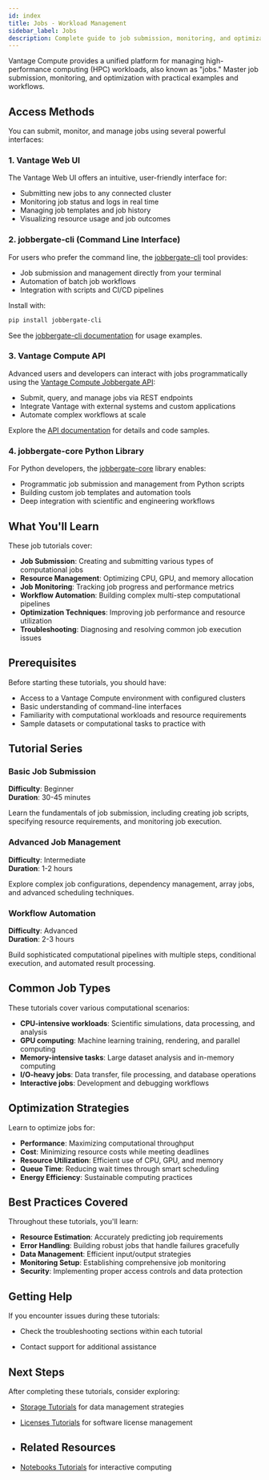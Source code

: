 ```yaml
---
id: index
title: Jobs - Workload Management
sidebar_label: Jobs
description: Complete guide to job submission, monitoring, and optimization with Vantage Compute.
---
```


Vantage Compute provides a unified platform for managing high-performance computing (HPC) workloads, also known as "jobs." Master job submission, monitoring, and optimization with practical examples and workflows.

## Access Methods

You can submit, monitor, and manage jobs using several powerful interfaces:

### 1. Vantage Web UI

The Vantage Web UI offers an intuitive, user-friendly interface for:

- Submitting new jobs to any connected cluster
- Monitoring job status and logs in real time
- Managing job templates and job history
- Visualizing resource usage and job outcomes

### 2. jobbergate-cli (Command Line Interface)

For users who prefer the command line, the [jobbergate-cli](https://pypi.org/project/jobbergate-cli/) tool provides:

- Job submission and management directly from your terminal
- Automation of batch job workflows
- Integration with scripts and CI/CD pipelines

Install with:

```bash
pip install jobbergate-cli
```

See the [jobbergate-cli documentation](https://pypi.org/project/jobbergate-cli/) for usage examples.

### 3. Vantage Compute API

Advanced users and developers can interact with jobs programmatically using the [Vantage Compute Jobbergate API](https://apis.vantagecompute.ai/jobbergate/docs):

- Submit, query, and manage jobs via REST endpoints
- Integrate Vantage with external systems and custom applications
- Automate complex workflows at scale

Explore the [API documentation](https://apis.vantagecompute.ai/jobbergate/docs) for details and code samples.

### 4. jobbergate-core Python Library

For Python developers, the [jobbergate-core](https://pypi.org/project/jobbergate-core/) library enables:

- Programmatic job submission and management from Python scripts
- Building custom job templates and automation tools
- Deep integration with scientific and engineering workflows

## What You'll Learn

These job tutorials cover:

- **Job Submission**: Creating and submitting various types of computational jobs
- **Resource Management**: Optimizing CPU, GPU, and memory allocation
- **Job Monitoring**: Tracking job progress and performance metrics
- **Workflow Automation**: Building complex multi-step computational pipelines
- **Optimization Techniques**: Improving job performance and resource utilization
- **Troubleshooting**: Diagnosing and resolving common job execution issues

## Prerequisites

Before starting these tutorials, you should have:

- Access to a Vantage Compute environment with configured clusters
- Basic understanding of command-line interfaces
- Familiarity with computational workloads and resource requirements
- Sample datasets or computational tasks to practice with

## Tutorial Series

### Basic Job Submission

**Difficulty**: Beginner  
**Duration**: 30-45 minutes

Learn the fundamentals of job submission, including creating job scripts, specifying resource requirements, and monitoring job execution.

### Advanced Job Management

**Difficulty**: Intermediate  
**Duration**: 1-2 hours

Explore complex job configurations, dependency management, array jobs, and advanced scheduling techniques.

### Workflow Automation

**Difficulty**: Advanced  
**Duration**: 2-3 hours

Build sophisticated computational pipelines with multiple steps, conditional execution, and automated result processing.

## Common Job Types

These tutorials cover various computational scenarios:

- **CPU-intensive workloads**: Scientific simulations, data processing, and analysis
- **GPU computing**: Machine learning training, rendering, and parallel computing
- **Memory-intensive tasks**: Large dataset analysis and in-memory computing
- **I/O-heavy jobs**: Data transfer, file processing, and database operations
- **Interactive jobs**: Development and debugging workflows

## Optimization Strategies

Learn to optimize jobs for:

- **Performance**: Maximizing computational throughput
- **Cost**: Minimizing resource costs while meeting deadlines
- **Resource Utilization**: Efficient use of CPU, GPU, and memory
- **Queue Time**: Reducing wait times through smart scheduling
- **Energy Efficiency**: Sustainable computing practices

## Best Practices Covered

Throughout these tutorials, you'll learn:

- **Resource Estimation**: Accurately predicting job requirements
- **Error Handling**: Building robust jobs that handle failures gracefully
- **Data Management**: Efficient input/output strategies
- **Monitoring Setup**: Establishing comprehensive job monitoring
- **Security**: Implementing proper access controls and data protection

## Getting Help

If you encounter issues during these tutorials:

- Check the troubleshooting sections within each tutorial

- Contact support for additional assistance

## Next Steps

After completing these tutorials, consider exploring:

- [Storage Tutorials](/platform/storage/tutorials/) for data management strategies
- [Licenses Tutorials](/platform/licenses/tutorials/) for software license management
- ## Related Resources

- [Notebooks Tutorials](/platform/notebooks/tutorials/) for interactive computing

